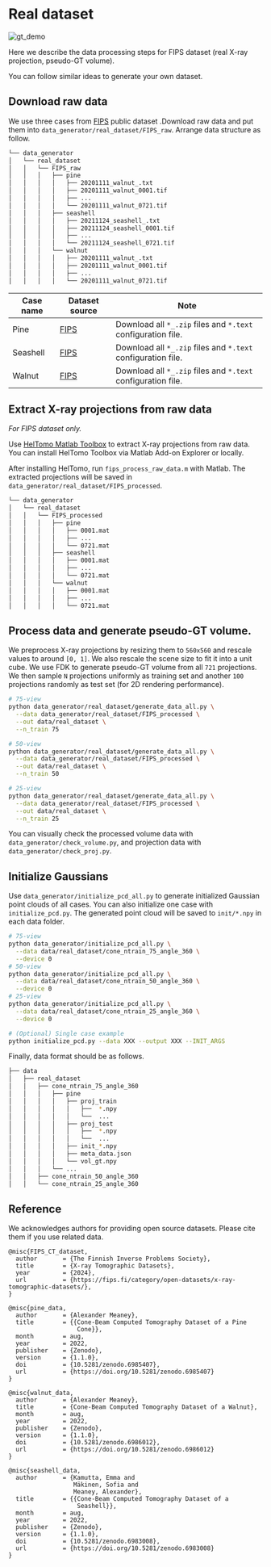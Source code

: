 # Real dataset

![gt_demo](../../assets/real_dataset.png)

Here we describe the data processing steps for FIPS dataset (real X-ray projection, pseudo-GT volume).

You can follow similar ideas to generate your own dataset.

## Download raw data

We use three cases from [FIPS](https://fips.fi/category/open-datasets/x-ray-tomographic-datasets/) public dataset .Download raw data and put them into `data_generator/real_dataset/FIPS_raw`. Arrange data structure as follow.

```sh
└── data_generator   
│   └── real_dataset
│   │   └── FIPS_raw
│   │   │   ├── pine
│   │   │   │   ├── 20201111_walnut_.txt
│   │   │   │   ├── 20201111_walnut_0001.tif
│   │   │   │   ├── ...
│   │   │   │   └── 20201111_walnut_0721.tif
│   │   │   ├── seashell
│   │   │   │   ├── 20211124_seashell_.txt
│   │   │   │   ├── 20211124_seashell_0001.tif
│   │   │   │   ├── ...
│   │   │   │   └── 20211124_seashell_0721.tif
│   │   │   └── walnut
│   │   │   │   ├── 20201111_walnut_.txt
│   │   │   │   ├── 20201111_walnut_0001.tif
│   │   │   │   ├── ...
│   │   │   │   └── 20201111_walnut_0721.tif
```

| Case name | Dataset source                                               | Note                                                         |
| --------- | ------------------------------------------------------------ | ------------------------------------------------------------ |
| Pine     | [FIPS](https://fips.fi/open-datasets/x-ray-tomographic-datasets/3d-cone-beam-computed-tomography-dataset-of-a-pine-cone/) | Download all `*_.zip` files and `*.text` configuration file.                                   |
| Seashell     | [FIPS](https://fips.fi/open-datasets/x-ray-tomographic-datasets/3d-cone-beam-computed-tomography-dataset-of-a-seashell/) | Download all `*_.zip` files and `*.text` configuration file.                                      |
| Walnut     | [FIPS](https://fips.fi/open-datasets/x-ray-tomographic-datasets/3d-cone-beam-computed-tomography-dataset-of-a-walnut/) | Download all `*_.zip` files and `*.text` configuration file.  |

## Extract X-ray projections from raw data

*For FIPS dataset only.*

Use [HelTomo Matlab Toolbox](https://github.com/Diagonalizable/HelTomo) to extract X-ray projections from raw data. You can install HelTomo Toolbox via Matlab Add-on Explorer or locally.

After installing HelTomo, run `fips_process_raw_data.m` with Matlab. The extracted projections will be saved in `data_generator/real_dataset/FIPS_processed`.

```sh
└── data_generator   
│   └── real_dataset
│   │   └── FIPS_processed
│   │   │   ├── pine
│   │   │   │   ├── 0001.mat
│   │   │   │   ├── ...
│   │   │   │   └── 0721.mat
│   │   │   ├── seashell
│   │   │   │   ├── 0001.mat
│   │   │   │   ├── ...
│   │   │   │   └── 0721.mat
│   │   │   └── walnut
│   │   │   │   ├── 0001.mat
│   │   │   │   ├── ...
│   │   │   │   └── 0721.mat
```

## Process data and generate pseudo-GT volume.

We preprocess X-ray projections by resizing them to `560x560` and rescale values to around `[0, 1]`. We also rescale the scene size to fit it into a unit cube. We use FDK to generate pseudo-GT volume from all `721` projections. We then sample `N` projections uniformly as training set and another `100` projections randomly as test set (for 2D rendering performance).

```sh
# 75-view
python data_generator/real_dataset/generate_data_all.py \
  --data data_generator/real_dataset/FIPS_processed \
  --out data/real_dataset \
  --n_train 75 

# 50-view
python data_generator/real_dataset/generate_data_all.py \
  --data data_generator/real_dataset/FIPS_processed \
  --out data/real_dataset \
  --n_train 50 

# 25-view
python data_generator/real_dataset/generate_data_all.py \
  --data data_generator/real_dataset/FIPS_processed \
  --out data/real_dataset \
  --n_train 25 
```
You can visually check the processed volume data with `data_generator/check_volume.py`, and projection data with `data_generator/check_proj.py`.


## Initialize Gaussians

Use `data_generator/initialize_pcd_all.py` to generate initialized Gaussian point clouds of all cases. You can also initialize one case with `initialize_pcd.py`. The generated point cloud will be saved to `init/*.npy` in each data folder.

```sh
# 75-view
python data_generator/initialize_pcd_all.py \
  --data data/real_dataset/cone_ntrain_75_angle_360 \
  --device 0
# 50-view
python data_generator/initialize_pcd_all.py \
  --data data/real_dataset/cone_ntrain_50_angle_360 \
  --device 0
# 25-view
python data_generator/initialize_pcd_all.py \
  --data data/real_dataset/cone_ntrain_25_angle_360 \
  --device 0

# (Optional) Single case example
python initialize_pcd.py --data XXX --output XXX --INIT_ARGS
```
Finally, data format should be as follows.
```sh
├── data
│   ├── real_dataset
│   │   ├── cone_ntrain_75_angle_360
│   │   │   ├── pine
│   │   │   │   ├── proj_train
│   │   │   │   │   ├──  *.npy
│   │   │   │   │   └──  ...
│   │   │   │   ├── proj_test
│   │   │   │   │   ├──  *.npy
│   │   │   │   │   └──  ...
│   │   │   │   ├── init_*.npy
│   │   │   │   ├── meta_data.json
│   │   │   │   └── vol_gt.npy
│   │   │   └── ...
│   │   ├── cone_ntrain_50_angle_360
│   │   └── cone_ntrain_25_angle_360
```

## Reference
We acknowledges authors for providing open source datasets. Please cite them if you use related data.

```
@misc{FIPS_CT_dataset,
  author       = {The Finnish Inverse Problems Society},
  title        = {X-ray Tomographic Datasets},
  year         = {2024},
  url          = {https://fips.fi/category/open-datasets/x-ray-tomographic-datasets/},
}

@misc{pine_data,
  author       = {Alexander Meaney},
  title        = {{Cone-Beam Computed Tomography Dataset of a Pine 
                   Cone}},
  month        = aug,
  year         = 2022,
  publisher    = {Zenodo},
  version      = {1.1.0},
  doi          = {10.5281/zenodo.6985407},
  url          = {https://doi.org/10.5281/zenodo.6985407}
}

@misc{walnut_data,
  author       = {Alexander Meaney},
  title        = {Cone-Beam Computed Tomography Dataset of a Walnut},
  month        = aug,
  year         = 2022,
  publisher    = {Zenodo},
  version      = {1.1.0},
  doi          = {10.5281/zenodo.6986012},
  url          = {https://doi.org/10.5281/zenodo.6986012}
}

@misc{seashell_data,
  author       = {Kamutta, Emma and
                  Mäkinen, Sofia and
                  Meaney, Alexander},
  title        = {{Cone-Beam Computed Tomography Dataset of a 
                   Seashell}},
  month        = aug,
  year         = 2022,
  publisher    = {Zenodo},
  version      = {1.1.0},
  doi          = {10.5281/zenodo.6983008},
  url          = {https://doi.org/10.5281/zenodo.6983008}
}
```